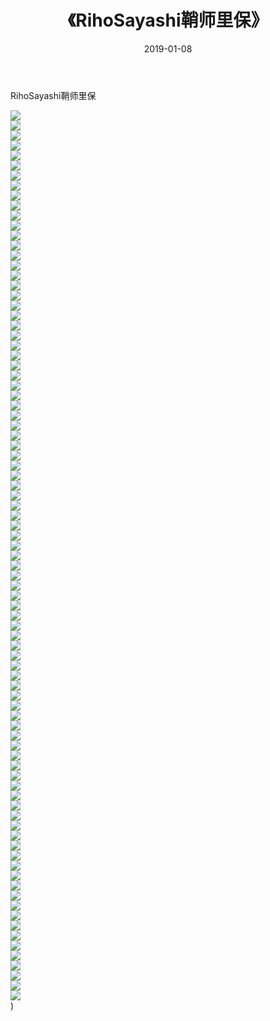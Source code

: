 ﻿---
layout: post
title:  《RihoSayashi鞘师里保》
date:   2019-01-08
img: http://img.660000.xyz/Sharelink/唯美/2019/RihoSayashi鞘师里保/000.jpg
categories: [美女, 清纯, 唯美]
---

RihoSayashi鞘师里保

  ![](http://img.660000.xyz/Sharelink/唯美/2019/RihoSayashi鞘师里保/001.jpg) <br> ![](http://img.660000.xyz/Sharelink/唯美/2019/RihoSayashi鞘师里保/002.jpg) <br> ![](http://img.660000.xyz/Sharelink/唯美/2019/RihoSayashi鞘师里保/003.jpg) <br> ![](http://img.660000.xyz/Sharelink/唯美/2019/RihoSayashi鞘师里保/004.jpg) <br> ![](http://img.660000.xyz/Sharelink/唯美/2019/RihoSayashi鞘师里保/005.jpg) <br> ![](http://img.660000.xyz/Sharelink/唯美/2019/RihoSayashi鞘师里保/006.jpg) <br> ![](http://img.660000.xyz/Sharelink/唯美/2019/RihoSayashi鞘师里保/007.jpg) <br> ![](http://img.660000.xyz/Sharelink/唯美/2019/RihoSayashi鞘师里保/008.jpg) <br> ![](http://img.660000.xyz/Sharelink/唯美/2019/RihoSayashi鞘师里保/009.jpg) <br> ![](http://img.660000.xyz/Sharelink/唯美/2019/RihoSayashi鞘师里保/010.jpg) <br> ![](http://img.660000.xyz/Sharelink/唯美/2019/RihoSayashi鞘师里保/011.jpg) <br> ![](http://img.660000.xyz/Sharelink/唯美/2019/RihoSayashi鞘师里保/012.jpg) <br> ![](http://img.660000.xyz/Sharelink/唯美/2019/RihoSayashi鞘师里保/013.jpg) <br> ![](http://img.660000.xyz/Sharelink/唯美/2019/RihoSayashi鞘师里保/014.jpg) <br> ![](http://img.660000.xyz/Sharelink/唯美/2019/RihoSayashi鞘师里保/015.jpg) <br> ![](http://img.660000.xyz/Sharelink/唯美/2019/RihoSayashi鞘师里保/016.jpg) <br> ![](http://img.660000.xyz/Sharelink/唯美/2019/RihoSayashi鞘师里保/017.jpg) <br> ![](http://img.660000.xyz/Sharelink/唯美/2019/RihoSayashi鞘师里保/018.jpg) <br> ![](http://img.660000.xyz/Sharelink/唯美/2019/RihoSayashi鞘师里保/019.jpg) <br> ![](http://img.660000.xyz/Sharelink/唯美/2019/RihoSayashi鞘师里保/020.jpg) <br> ![](http://img.660000.xyz/Sharelink/唯美/2019/RihoSayashi鞘师里保/021.jpg) <br> ![](http://img.660000.xyz/Sharelink/唯美/2019/RihoSayashi鞘师里保/022.jpg) <br> ![](http://img.660000.xyz/Sharelink/唯美/2019/RihoSayashi鞘师里保/023.jpg) <br> ![](http://img.660000.xyz/Sharelink/唯美/2019/RihoSayashi鞘师里保/024.jpg) <br> ![](http://img.660000.xyz/Sharelink/唯美/2019/RihoSayashi鞘师里保/025.jpg) <br> ![](http://img.660000.xyz/Sharelink/唯美/2019/RihoSayashi鞘师里保/026.jpg) <br> ![](http://img.660000.xyz/Sharelink/唯美/2019/RihoSayashi鞘师里保/027.jpg) <br> ![](http://img.660000.xyz/Sharelink/唯美/2019/RihoSayashi鞘师里保/028.jpg) <br> ![](http://img.660000.xyz/Sharelink/唯美/2019/RihoSayashi鞘师里保/029.jpg) <br> ![](http://img.660000.xyz/Sharelink/唯美/2019/RihoSayashi鞘师里保/030.jpg) <br> ![](http://img.660000.xyz/Sharelink/唯美/2019/RihoSayashi鞘师里保/031.jpg) <br> ![](http://img.660000.xyz/Sharelink/唯美/2019/RihoSayashi鞘师里保/032.jpg) <br> ![](http://img.660000.xyz/Sharelink/唯美/2019/RihoSayashi鞘师里保/033.jpg) <br> ![](http://img.660000.xyz/Sharelink/唯美/2019/RihoSayashi鞘师里保/034.jpg) <br> ![](http://img.660000.xyz/Sharelink/唯美/2019/RihoSayashi鞘师里保/035.jpg) <br> ![](http://img.660000.xyz/Sharelink/唯美/2019/RihoSayashi鞘师里保/036.jpg) <br> ![](http://img.660000.xyz/Sharelink/唯美/2019/RihoSayashi鞘师里保/037.jpg) <br> ![](http://img.660000.xyz/Sharelink/唯美/2019/RihoSayashi鞘师里保/038.jpg) <br> ![](http://img.660000.xyz/Sharelink/唯美/2019/RihoSayashi鞘师里保/039.jpg) <br> ![](http://img.660000.xyz/Sharelink/唯美/2019/RihoSayashi鞘师里保/040.jpg) <br> ![](http://img.660000.xyz/Sharelink/唯美/2019/RihoSayashi鞘师里保/041.jpg) <br> ![](http://img.660000.xyz/Sharelink/唯美/2019/RihoSayashi鞘师里保/042.jpg) <br> ![](http://img.660000.xyz/Sharelink/唯美/2019/RihoSayashi鞘师里保/043.jpg) <br> ![](http://img.660000.xyz/Sharelink/唯美/2019/RihoSayashi鞘师里保/044.jpg) <br> ![](http://img.660000.xyz/Sharelink/唯美/2019/RihoSayashi鞘师里保/045.jpg) <br> ![](http://img.660000.xyz/Sharelink/唯美/2019/RihoSayashi鞘师里保/046.jpg) <br> ![](http://img.660000.xyz/Sharelink/唯美/2019/RihoSayashi鞘师里保/047.jpg) <br> ![](http://img.660000.xyz/Sharelink/唯美/2019/RihoSayashi鞘师里保/048.jpg) <br> ![](http://img.660000.xyz/Sharelink/唯美/2019/RihoSayashi鞘师里保/049.jpg) <br> ![](http://img.660000.xyz/Sharelink/唯美/2019/RihoSayashi鞘师里保/050.jpg) <br> ![](http://img.660000.xyz/Sharelink/唯美/2019/RihoSayashi鞘师里保/051.jpg) <br> ![](http://img.660000.xyz/Sharelink/唯美/2019/RihoSayashi鞘师里保/052.jpg) <br> ![](http://img.660000.xyz/Sharelink/唯美/2019/RihoSayashi鞘师里保/053.jpg) <br> ![](http://img.660000.xyz/Sharelink/唯美/2019/RihoSayashi鞘师里保/054.jpg) <br> ![](http://img.660000.xyz/Sharelink/唯美/2019/RihoSayashi鞘师里保/055.jpg) <br> ![](http://img.660000.xyz/Sharelink/唯美/2019/RihoSayashi鞘师里保/056.jpg) <br> ![](http://img.660000.xyz/Sharelink/唯美/2019/RihoSayashi鞘师里保/057.jpg) <br> ![](http://img.660000.xyz/Sharelink/唯美/2019/RihoSayashi鞘师里保/058.jpg) <br> ![](http://img.660000.xyz/Sharelink/唯美/2019/RihoSayashi鞘师里保/059.jpg) <br> ![](http://img.660000.xyz/Sharelink/唯美/2019/RihoSayashi鞘师里保/060.jpg) <br> ![](http://img.660000.xyz/Sharelink/唯美/2019/RihoSayashi鞘师里保/061.jpg) <br> ![](http://img.660000.xyz/Sharelink/唯美/2019/RihoSayashi鞘师里保/062.jpg) <br> ![](http://img.660000.xyz/Sharelink/唯美/2019/RihoSayashi鞘师里保/063.jpg) <br> ![](http://img.660000.xyz/Sharelink/唯美/2019/RihoSayashi鞘师里保/064.jpg) <br> ![](http://img.660000.xyz/Sharelink/唯美/2019/RihoSayashi鞘师里保/065.jpg) <br> ![](http://img.660000.xyz/Sharelink/唯美/2019/RihoSayashi鞘师里保/066.jpg) <br> ![](http://img.660000.xyz/Sharelink/唯美/2019/RihoSayashi鞘师里保/067.jpg) <br> ![](http://img.660000.xyz/Sharelink/唯美/2019/RihoSayashi鞘师里保/068.jpg) <br> ![](http://img.660000.xyz/Sharelink/唯美/2019/RihoSayashi鞘师里保/069.jpg) <br> ![](http://img.660000.xyz/Sharelink/唯美/2019/RihoSayashi鞘师里保/070.jpg) <br> ![](http://img.660000.xyz/Sharelink/唯美/2019/RihoSayashi鞘师里保/071.jpg) <br> ![](http://img.660000.xyz/Sharelink/唯美/2019/RihoSayashi鞘师里保/072.jpg) <br> ![](http://img.660000.xyz/Sharelink/唯美/2019/RihoSayashi鞘师里保/073.jpg) <br> ![](http://img.660000.xyz/Sharelink/唯美/2019/RihoSayashi鞘师里保/074.jpg) <br> ![](http://img.660000.xyz/Sharelink/唯美/2019/RihoSayashi鞘师里保/075.jpg) <br> ![](http://img.660000.xyz/Sharelink/唯美/2019/RihoSayashi鞘师里保/076.jpg) <br> ![](http://img.660000.xyz/Sharelink/唯美/2019/RihoSayashi鞘师里保/077.jpg) <br> ![](http://img.660000.xyz/Sharelink/唯美/2019/RihoSayashi鞘师里保/078.jpg) <br> ![](http://img.660000.xyz/Sharelink/唯美/2019/RihoSayashi鞘师里保/079.jpg) <br> ![](http://img.660000.xyz/Sharelink/唯美/2019/RihoSayashi鞘师里保/080.jpg) <br> ![](http://img.660000.xyz/Sharelink/唯美/2019/RihoSayashi鞘师里保/081.jpg) <br> ![](http://img.660000.xyz/Sharelink/唯美/2019/RihoSayashi鞘师里保/082.jpg) <br> ![](http://img.660000.xyz/Sharelink/唯美/2019/RihoSayashi鞘师里保/083.jpg) <br> ![](http://img.660000.xyz/Sharelink/唯美/2019/RihoSayashi鞘师里保/084.jpg) <br> ![](http://img.660000.xyz/Sharelink/唯美/2019/RihoSayashi鞘师里保/085.jpg) <br> ![](http://img.660000.xyz/Sharelink/唯美/2019/RihoSayashi鞘师里保/086.jpg) <br> ![](http://img.660000.xyz/Sharelink/唯美/2019/RihoSayashi鞘师里保/087.jpg) <br> ![](http://img.660000.xyz/Sharelink/唯美/2019/RihoSayashi鞘师里保/088.jpg) <br> ![](http://img.660000.xyz/Sharelink/唯美/2019/RihoSayashi鞘师里保/089.jpg) <br>) <br>